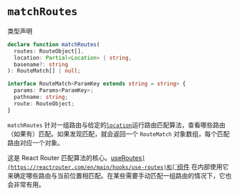 # `matchRoutes`

类型声明

```ts
declare function matchRoutes(
  routes: RouteObject[],
  location: Partial<Location> | string,
  basename?: string
): RouteMatch[] | null;

interface RouteMatch<ParamKey extends string = string> {
  params: Params<ParamKey>;
  pathname: string;
  route: RouteObject;
}
```

`matchRoutes` 针对一组路由与给定的[`location`](https://reactrouter.com/en/main/utils/location)运行路由匹配算法，查看哪些路由（如果有）匹配。如果发现匹配，就会返回一个 `RouteMatch` 对象数组，每个匹配路由对应一个对象。

这是 React Router 匹配算法的核心。[useRoutes`](https://reactrouter.com/en/main/hooks/use-routes)和[`<Routes>`组件](https://reactrouter.com/en/main/components/routes) 在内部使用它来确定哪些路由与当前位置相匹配。在某些需要手动匹配一组路由的情况下，它也会非常有用。

